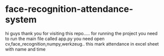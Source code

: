 # face-recognition-attendance-system
hi guys thank you for visiting this repo..... for running the project you need to run the main file called app.py you need open cv,face_recognition,numpy,werkzeug.. this mark attendance in excel sheet with name and time
